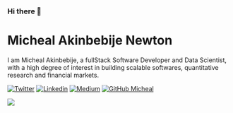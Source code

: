 ### Hi there 👋

# Micheal Akinbebije Newton

I am Micheal Akinbebije, a fullStack Software Developer and Data Scientist, with a high degree of interest in building scalable softwares, quantitative research and financial markets.


[![Twitter](https://img.shields.io/badge/-Twitter-222222?style=flat-square&logo=twitter&logoColor=white&link=https://twitter.com/AkinbebijeN/)](https://twitter.com/AkinbebijeN/)
[![Linkedin](https://img.shields.io/badge/-LinkedIn-222222?style=flat-square&logo=Linkedin&logoColor=white&link=https://www.linkedin.com/in/akinbebije-micheal-68626522a)](https://www.linkedin.com/in/akinbebije-micheal-68626522a)
[![Medium](https://img.shields.io/badge/-Medium-222222?style=flat-square&logo=medium&logoColor=white&link=https://medium.com/@rbhatia46)](https://medium.com/@rbhatia46)
[![GitHub Micheal](https://img.shields.io/github/followers/rbhatia46?label=follow&style=social)](https://github.com/Akinbebijemicheal)

<!-- <img src="https://hitcounter.pythonanywhere.com/count/tag.svg?url=https%3A%2F%2Fgithub.com%2Frbhatia46%2Frbhatia46" alt="Hits"> -->

<img src="https://github-readme-stats.vercel.app/api/top-langs/?username=akinbebijemicheal&layout=compact&hide=html" />

<!---
_Last updated: March 2023_
--->

<!--
**akinbebijemicheal/akinbebijemicheal** is a ✨ _special_ ✨ repository because its `README.md` (this file) appears on your GitHub profile.

Here are some ideas to get you started:

- 🔭 I’m currently working on ...
- 🌱 I’m currently learning ...
- 👯 I’m looking to collaborate on ...
- 🤔 I’m looking for help with ...
- 💬 Ask me about ...
- 📫 How to reach me: ...
- 😄 Pronouns: ...
- ⚡ Fun fact: ...
-->
